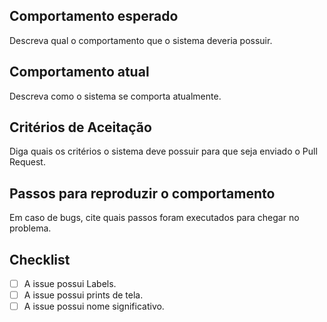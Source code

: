 ## Comportamento esperado

Descreva qual o comportamento que o sistema deveria possuir.

## Comportamento atual

Descreva como o sistema se comporta atualmente.

## Critérios de Aceitação

Diga quais os critérios o sistema deve possuir para que seja enviado o Pull Request.

## Passos para reproduzir o comportamento

Em caso de bugs, cite quais passos foram executados para chegar no problema.

## Checklist

- [ ] A issue possui Labels.
- [ ] A issue possui prints de tela.
- [ ] A issue possui nome significativo.
